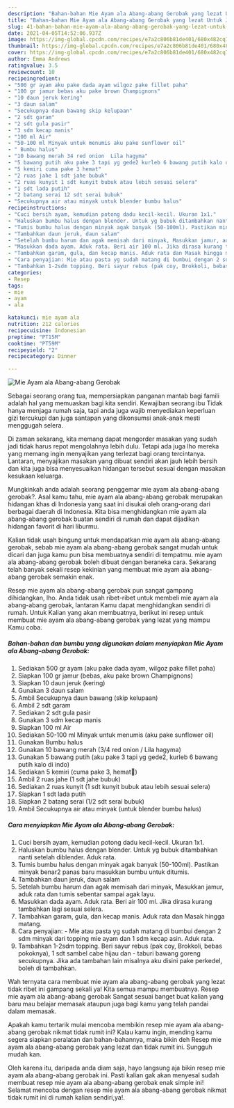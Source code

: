 ```yaml
---
description: "Bahan-bahan Mie Ayam ala Abang-abang Gerobak yang lezat Untuk Jualan"
title: "Bahan-bahan Mie Ayam ala Abang-abang Gerobak yang lezat Untuk Jualan"
slug: 41-bahan-bahan-mie-ayam-ala-abang-abang-gerobak-yang-lezat-untuk-jualan
date: 2021-04-05T14:52:06.937Z
image: https://img-global.cpcdn.com/recipes/e7a2c806b81de401/680x482cq70/mie-ayam-ala-abang-abang-gerobak-foto-resep-utama.jpg
thumbnail: https://img-global.cpcdn.com/recipes/e7a2c806b81de401/680x482cq70/mie-ayam-ala-abang-abang-gerobak-foto-resep-utama.jpg
cover: https://img-global.cpcdn.com/recipes/e7a2c806b81de401/680x482cq70/mie-ayam-ala-abang-abang-gerobak-foto-resep-utama.jpg
author: Emma Andrews
ratingvalue: 3.5
reviewcount: 10
recipeingredient:
- "500 gr ayam aku pake dada ayam wilgoz pake fillet paha"
- "100 gr jamur bebas aku pake brown Champignons"
- "10 daun jeruk kering"
- "3 daun salam"
- "Secukupnya daun bawang skip kelupaan"
- "2 sdt garam"
- "2 sdt gula pasir"
- "3 sdm kecap manis"
- "100 ml Air"
- "50-100 ml Minyak untuk menumis aku pake sunflower oil"
- " Bumbu halus"
- "10 bawang merah 34 red onion  Lila hagyma"
- "5 bawang putih aku pake 3 tapi yg gede2 kurleb 6 bawang putih kalo di indo"
- "5 kemiri cuma pake 3 hemat"
- "2 ruas jahe 1 sdt jahe bubuk"
- "2 ruas kunyit 1 sdt kunyit bubuk atau lebih sesuai selera"
- "1 sdt lada putih"
- "2 batang serai 12 sdt serai bubuk"
- "Secukupnya air atau minyak untuk blender bumbu halus"
recipeinstructions:
- "Cuci bersih ayam, kemudian potong dadu kecil-kecil. Ukuran 1x1."
- "Haluskan bumbu halus dengan blender. Untuk yg bubuk ditambahkan nanti setelah diblender. Aduk rata."
- "Tumis bumbu halus dengan minyak agak banyak (50-100ml). Pastikan minyak benar2 panas baru masukkan bumbu untuk ditumis."
- "Tambahkan daun jeruk, daun salam"
- "Setelah bumbu harum dan agak memisah dari minyak, Masukkan jamur, aduk rata dan tumis sebentar sampai agak layu."
- "Masukkan dada ayam. Aduk rata. Beri air 100 ml. Jika dirasa kurang tambahkan lagi sesuai selera."
- "Tambahkan garam, gula, dan kecap manis. Aduk rata dan Masak hingga matang."
- "Cara penyajian: Mie atau pasta yg sudah matang di bumbui dengan 2 sdm minyak dari topping mie ayam dan 1 sdm kecap asin. Aduk rata."
- "Tambahkan 1-2sdm topping. Beri sayur rebus (pak coy, Brokkoli, bebas pokoknya), 1 sdt sambel cabe hijau dan  taburi bawang goreng secukupnya. Jika ada tambahan lain misalnya aku disini pake perkedel, boleh di tambahkan."
categories:
- Resep
tags:
- mie
- ayam
- ala

katakunci: mie ayam ala 
nutrition: 212 calories
recipecuisine: Indonesian
preptime: "PT15M"
cooktime: "PT59M"
recipeyield: "2"
recipecategory: Dinner

---
```



![Mie Ayam ala Abang-abang Gerobak](https://img-global.cpcdn.com/recipes/e7a2c806b81de401/680x482cq70/mie-ayam-ala-abang-abang-gerobak-foto-resep-utama.jpg)

Sebagai seorang orang tua, mempersiapkan panganan mantab bagi famili adalah hal yang memuaskan bagi kita sendiri. Kewajiban seorang ibu Tidak hanya menjaga rumah saja, tapi anda juga wajib menyediakan keperluan gizi tercukupi dan juga santapan yang dikonsumsi anak-anak mesti menggugah selera.

Di zaman  sekarang, kita memang dapat mengorder masakan yang sudah jadi tidak harus repot mengolahnya lebih dulu. Tetapi ada juga lho mereka yang memang ingin menyajikan yang terlezat bagi orang tercintanya. Lantaran, menyajikan masakan yang dibuat sendiri akan jauh lebih bersih dan kita juga bisa menyesuaikan hidangan tersebut sesuai dengan masakan kesukaan keluarga. 



Mungkinkah anda adalah seorang penggemar mie ayam ala abang-abang gerobak?. Asal kamu tahu, mie ayam ala abang-abang gerobak merupakan hidangan khas di Indonesia yang saat ini disukai oleh orang-orang dari berbagai daerah di Indonesia. Kita bisa menghidangkan mie ayam ala abang-abang gerobak buatan sendiri di rumah dan dapat dijadikan hidangan favorit di hari liburmu.

Kalian tidak usah bingung untuk mendapatkan mie ayam ala abang-abang gerobak, sebab mie ayam ala abang-abang gerobak sangat mudah untuk dicari dan juga kamu pun bisa membuatnya sendiri di tempatmu. mie ayam ala abang-abang gerobak boleh dibuat dengan beraneka cara. Sekarang telah banyak sekali resep kekinian yang membuat mie ayam ala abang-abang gerobak semakin enak.

Resep mie ayam ala abang-abang gerobak pun sangat gampang dihidangkan, lho. Anda tidak usah ribet-ribet untuk membeli mie ayam ala abang-abang gerobak, lantaran Kamu dapat menghidangkan sendiri di rumah. Untuk Kalian yang akan membuatnya, berikut ini resep untuk membuat mie ayam ala abang-abang gerobak yang lezat yang mampu Kamu coba.

<!--inarticleads1-->

##### Bahan-bahan dan bumbu yang digunakan dalam menyiapkan Mie Ayam ala Abang-abang Gerobak:

1. Sediakan 500 gr ayam (aku pake dada ayam, wilgoz pake fillet paha)
1. Siapkan 100 gr jamur (bebas, aku pake brown Champignons)
1. Siapkan 10 daun jeruk (kering)
1. Gunakan 3 daun salam
1. Ambil Secukupnya daun bawang (skip kelupaan)
1. Ambil 2 sdt garam
1. Sediakan 2 sdt gula pasir
1. Gunakan 3 sdm kecap manis
1. Siapkan 100 ml Air
1. Sediakan 50-100 ml Minyak untuk menumis (aku pake sunflower oil)
1. Gunakan  Bumbu halus
1. Gunakan 10 bawang merah (3/4 red onion / Lila hagyma)
1. Gunakan 5 bawang putih (aku pake 3 tapi yg gede2, kurleb 6 bawang putih kalo di indo)
1. Sediakan 5 kemiri (cuma pake 3, hemat🤣)
1. Ambil 2 ruas jahe (1 sdt jahe bubuk)
1. Sediakan 2 ruas kunyit (1 sdt kunyit bubuk atau lebih sesuai selera)
1. Siapkan 1 sdt lada putih
1. Siapkan 2 batang serai (1/2 sdt serai bubuk)
1. Ambil Secukupnya air atau minyak (untuk blender bumbu halus)




<!--inarticleads2-->

##### Cara menyiapkan Mie Ayam ala Abang-abang Gerobak:

1. Cuci bersih ayam, kemudian potong dadu kecil-kecil. Ukuran 1x1.
1. Haluskan bumbu halus dengan blender. Untuk yg bubuk ditambahkan nanti setelah diblender. Aduk rata.
1. Tumis bumbu halus dengan minyak agak banyak (50-100ml). Pastikan minyak benar2 panas baru masukkan bumbu untuk ditumis.
1. Tambahkan daun jeruk, daun salam
1. Setelah bumbu harum dan agak memisah dari minyak, Masukkan jamur, aduk rata dan tumis sebentar sampai agak layu.
1. Masukkan dada ayam. Aduk rata. Beri air 100 ml. Jika dirasa kurang tambahkan lagi sesuai selera.
1. Tambahkan garam, gula, dan kecap manis. Aduk rata dan Masak hingga matang.
1. Cara penyajian: - Mie atau pasta yg sudah matang di bumbui dengan 2 sdm minyak dari topping mie ayam dan 1 sdm kecap asin. Aduk rata.
1. Tambahkan 1-2sdm topping. Beri sayur rebus (pak coy, Brokkoli, bebas pokoknya), 1 sdt sambel cabe hijau dan  - taburi bawang goreng secukupnya. Jika ada tambahan lain misalnya aku disini pake perkedel, boleh di tambahkan.




Wah ternyata cara membuat mie ayam ala abang-abang gerobak yang lezat tidak ribet ini gampang sekali ya! Kita semua mampu membuatnya. Resep mie ayam ala abang-abang gerobak Sangat sesuai banget buat kalian yang baru mau belajar memasak ataupun juga bagi kamu yang telah pandai dalam memasak.

Apakah kamu tertarik mulai mencoba membikin resep mie ayam ala abang-abang gerobak nikmat tidak rumit ini? Kalau kamu ingin, mending kamu segera siapkan peralatan dan bahan-bahannya, maka bikin deh Resep mie ayam ala abang-abang gerobak yang lezat dan tidak rumit ini. Sungguh mudah kan. 

Oleh karena itu, daripada anda diam saja, hayo langsung aja bikin resep mie ayam ala abang-abang gerobak ini. Pasti kalian gak akan menyesal sudah membuat resep mie ayam ala abang-abang gerobak enak simple ini! Selamat mencoba dengan resep mie ayam ala abang-abang gerobak nikmat tidak rumit ini di rumah kalian sendiri,ya!.


